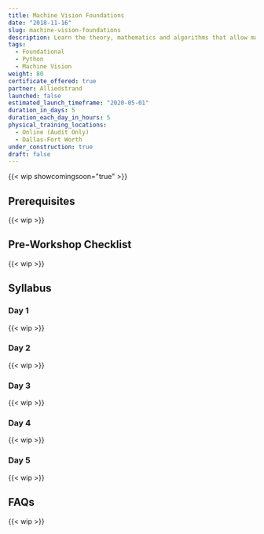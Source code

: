 ```yaml
---
title: Machine Vision Foundations
date: "2018-11-16"
slug: machine-vision-foundations
description: Learn the theory, mathematics and algorithms that allow machines to see and make sense of the physical world.
tags:
  - Foundational
  - Python
  - Machine Vision
weight: 80
certificate_offered: true
partner: Alliedstrand
launched: false
estimated_launch_timeframe: "2020-05-01"
duration_in_days: 5
duration_each_day_in_hours: 5
physical_training_locations:
  - Online (Audit Only)
  - Dallas-Fort Worth
under_construction: true
draft: false
---
```


{{< wip showcomingsoon="true" >}}

## Prerequisites

{{< wip >}}

## Pre-Workshop Checklist

{{< wip >}}

## Syllabus

### Day 1

{{< wip >}}

### Day 2

{{< wip >}}

### Day 3

{{< wip >}}

### Day 4

{{< wip >}}

### Day 5

{{< wip >}}

## FAQs

{{< wip >}}
